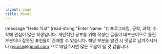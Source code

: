 ```yaml
---
layout: page
title: About
---
```


(message "Hello %s!" (read-string "Enter Name: "))
프로그래밍, 공학, 과학, 수학에 관심이 많은 학생입니다. 개인적인 공부를 위해 작성한 글들이 대부분이므로 틀린 부분이나 잘못된 표현들이 존재할 수 있습니다. 해당 부분을 발견 시 댓글로 남겨주시거나 gyurse@gmail.com 으로 메일주시면 많은 도움이 될 것 같습니다.
